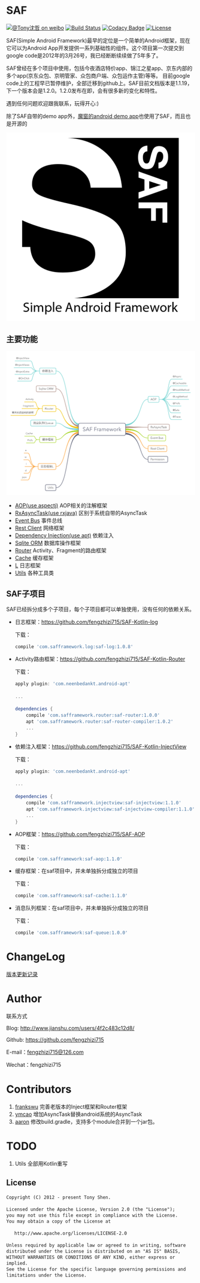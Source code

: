 # SAF

[![@Tony沈哲 on weibo](https://img.shields.io/badge/weibo-%40Tony%E6%B2%88%E5%93%B2-blue.svg)](http://www.weibo.com/fengzhizi715)
[![Build Status](https://travis-ci.org/fengzhizi715/SAF.svg?branch=master)](https://travis-ci.org/fengzhizi715/SAF)
[![Codacy Badge](https://api.codacy.com/project/badge/Grade/2fe613634c2a44338fe40a6b75a20ec7)](https://www.codacy.com/app/fengzhizi715/SAF?utm_source=github.com&amp;utm_medium=referral&amp;utm_content=fengzhizi715/SAF&amp;utm_campaign=Badge_Grade)
[![License](https://img.shields.io/badge/license-Apache%202-lightgrey.svg)](https://www.apache.org/licenses/LICENSE-2.0.html)


SAF(Simple Android Framework)最早的定位是一个简单的Android框架，现在它可以为Android App开发提供一系列基础性的组件。这个项目第一次提交到google code是2012年的3月26号，我已经断断续续做了5年多了。  

SAF曾经在多个项目中使用，包括今夜酒店特价app、锦江之星app、京东内部的多个app(京东众包、京明管家、众包商户端、众包运作主管)等等。
目前google code上的工程早已暂停维护，全部迁移到github上。SAF目前文档版本是1.1.19，下一个版本会是1.2.0。1.2.0发布在即，会有很多新的变化和特性。

遇到任何问题欢迎跟我联系，玩得开心:)

除了SAF自带的demo app外，[魔窗的android demo app](https://github.com/magicwindow/mw-androidsdk-example)也使用了SAF，而且也是开源的

![](logo.png)

## 主要功能


![](SAF_Framework.png)

* [AOP(use aspectj)](https://github.com/fengzhizi715/SAF-AOP) AOP相关的注解框架
* [RxAsyncTask(use rxjava)](docs/rxasynctask.md) 区别于系统自带的AsyncTask
* [Event Bus](docs/event_bus.md) 事件总线
* [Rest Client](docs/rest_client.md) 网络框架
* [Dependency Injection(use apt)](https://github.com/fengzhizi715/SAF-Kotlin-InjectView) 依赖注入
* [Sqlite ORM](docs/sqlite_orm.md) 数据库操作框架
* [Router](https://github.com/fengzhizi715/SAF-Kotlin-Router) Activity、Fragment的路由框架
* [Cache](docs/cache.md) 缓存框架
* [L](https://github.com/fengzhizi715/SAF-Kotlin-log) 日志框架
* [Utils](docs/utils.md) 各种工具类


## SAF子项目

SAF已经拆分成多个子项目，每个子项目都可以单独使用，没有任何的依赖关系。

* 日志框架：https://github.com/fengzhizi715/SAF-Kotlin-log

  下载：
  ```groovy
  compile 'com.safframework.log:saf-log:1.0.8'
  ```
  
* Activity路由框架：https://github.com/fengzhizi715/SAF-Kotlin-Router

  下载：
  ```groovy
  apply plugin: 'com.neenbedankt.android-apt'
  
  ...
  
  dependencies {
      compile 'com.safframework.router:saf-router:1.0.0'
      apt 'com.safframework.router:saf-router-compiler:1.0.2'
      ...
  }
  ```

* 依赖注入框架：https://github.com/fengzhizi715/SAF-Kotlin-InjectView
  
  下载：
  ```groovy
  apply plugin: 'com.neenbedankt.android-apt'
  
  ...
  
  dependencies {
      compile 'com.safframework.injectview:saf-injectview:1.1.0'
      apt 'com.safframework.injectview:saf-injectview-compiler:1.1.0'
      ...
  }
  ```
* AOP框架：https://github.com/fengzhizi715/SAF-AOP
  
  下载：
  ```groovy
  compile 'com.safframework:saf-aop:1.1.0'
  ```
  
* 缓存框架：在saf项目中，并未单独拆分成独立的项目

  下载：
  ```groovy
  compile 'com.safframework:saf-cache:1.1.0'
  ```

* 消息队列框架：在saf项目中，并未单独拆分成独立的项目

  下载：
  ```groovy
  compile 'com.safframework:saf-queue:1.0.0'
  ```  
  

# ChangeLog

[版本更新记录](CHANGELOG.md)

# Author


联系方式

Blog: http://www.jianshu.com/users/4f2c483c12d8/

Github: https://github.com/fengzhizi715

E-mail：fengzhizi715@126.com

Wechat：fengzhizi715

# Contributors

1. [frankswu](https://github.com/frankswu) 完善老版本的Inject框架和Router框架
2. [ymcao](https://github.com/ymcao) 增加AsyncTask替换android系统的AsyncTask
3. [aaron](https://github.com/snailflying) 修改build.gradle，支持多个module合并到一个jar包。

# TODO

1. Utils 全部用Kotlin重写

License
-------

    Copyright (C) 2012 - present Tony Shen.

    Licensed under the Apache License, Version 2.0 (the "License");
    you may not use this file except in compliance with the License.
    You may obtain a copy of the License at

       http://www.apache.org/licenses/LICENSE-2.0

    Unless required by applicable law or agreed to in writing, software
    distributed under the License is distributed on an "AS IS" BASIS,
    WITHOUT WARRANTIES OR CONDITIONS OF ANY KIND, either express or implied.
    See the License for the specific language governing permissions and
    limitations under the License.
